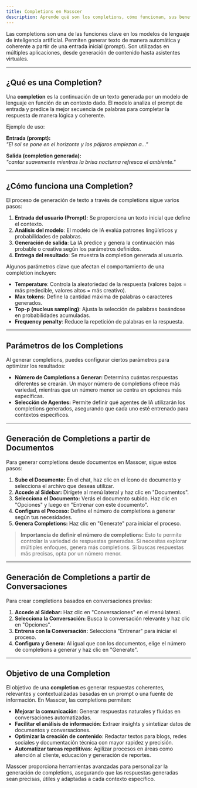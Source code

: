 ```yaml
---
title: Completions en Masscer
description: Aprende qué son los completions, cómo funcionan, sus beneficios y cómo generarlos a partir de documentos y conversaciones en Masscer.
---
```


Las completions son una de las funciones clave en los modelos de lenguaje de inteligencia artificial. Permiten generar texto de manera automática y coherente a partir de una entrada inicial (prompt). Son utilizadas en múltiples aplicaciones, desde generación de contenido hasta asistentes virtuales.

---

## ¿Qué es una Completion?

Una **completion** es la continuación de un texto generada por un modelo de lenguaje en función de un contexto dado. El modelo analiza el prompt de entrada y predice la mejor secuencia de palabras para completar la respuesta de manera lógica y coherente.

Ejemplo de uso:

**Entrada (prompt):**  
*"El sol se pone en el horizonte y los pájaros empiezan a..."*  

**Salida (completion generada):**  
*"cantar suavemente mientras la brisa nocturna refresca el ambiente."*

---

## ¿Cómo funciona una Completion?

El proceso de generación de texto a través de completions sigue varios pasos:

1. **Entrada del usuario (Prompt)**: Se proporciona un texto inicial que define el contexto.  
2. **Análisis del modelo**: El modelo de IA evalúa patrones lingüísticos y probabilidades de palabras.  
3. **Generación de salida**: La IA predice y genera la continuación más probable o creativa según los parámetros definidos.  
4. **Entrega del resultado**: Se muestra la completion generada al usuario.  

Algunos parámetros clave que afectan el comportamiento de una completion incluyen:

- **Temperature**: Controla la aleatoriedad de la respuesta (valores bajos = más predecible, valores altos = más creativo).  
- **Max tokens**: Define la cantidad máxima de palabras o caracteres generados.  
- **Top-p (nucleus sampling)**: Ajusta la selección de palabras basándose en probabilidades acumuladas.  
- **Frequency penalty**: Reduce la repetición de palabras en la respuesta. 

---

## Parámetros de los Completions

Al generar completions, puedes configurar ciertos parámetros para optimizar los resultados:

- **Número de Completions a Generar:** Determina cuántas respuestas diferentes se crearán. Un mayor número de completions ofrece más variedad, mientras que un número menor se centra en opciones más específicas.
- **Selección de Agentes:** Permite definir qué agentes de IA utilizarán los completions generados, asegurando que cada uno esté entrenado para contextos específicos.

---

## Generación de Completions a partir de Documentos

Para generar completions desde documentos en Masscer, sigue estos pasos:

1. **Sube el Documento:** En el chat, haz clic en el ícono de documento y selecciona el archivo que deseas utilizar.
2. **Accede al Sidebar:** Dirígete al menú lateral y haz clic en "Documentos".
3. **Selecciona el Documento:** Verás el documento subido. Haz clic en "Opciones" y luego en "Entrenar con este documento".
4. **Configura el Proceso:** Define el número de completions a generar según tus necesidades.
5. **Genera Completions:** Haz clic en "Generate" para iniciar el proceso.

> **Importancia de definir el número de completions:** Esto te permite controlar la variedad de respuestas generadas. Si necesitas explorar múltiples enfoques, genera más completions. Si buscas respuestas más precisas, opta por un número menor.

---

## Generación de Completions a partir de Conversaciones

Para crear completions basados en conversaciones previas:

1. **Accede al Sidebar:** Haz clic en "Conversaciones" en el menú lateral.
2. **Selecciona la Conversación:** Busca la conversación relevante y haz clic en "Opciones".
3. **Entrena con la Conversación:** Selecciona "Entrenar" para iniciar el proceso.
4. **Configura y Genera:** Al igual que con los documentos, elige el número de completions a generar y haz clic en "Generate".

---

## Objetivo de una Completion

El objetivo de una **completion** es generar respuestas coherentes, relevantes y contextualizadas basadas en un prompt o una fuente de información. En Masscer, las completions permiten:

- **Mejorar la comunicación**: Generar respuestas naturales y fluidas en conversaciones automatizadas.  
- **Facilitar el análisis de información**: Extraer insights y sintetizar datos de documentos y conversaciones.  
- **Optimizar la creación de contenido**: Redactar textos para blogs, redes sociales y documentación técnica con mayor rapidez y precisión.  
- **Automatizar tareas repetitivas**: Agilizar procesos en áreas como atención al cliente, educación y generación de reportes.  

Masscer proporciona herramientas avanzadas para personalizar la generación de completions, asegurando que las respuestas generadas sean precisas, útiles y adaptadas a cada contexto específico.